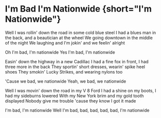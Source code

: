 # I'm Bad I'm Nationwide {short="I'm Nationwide"}  

Well I was rollin' down the road in some cold blue steel
I had a blues man in the back, and a beautician at the wheel
We going downtown in the middle of the night
We laughing and I'm jokin' and we feelin' alright

Oh I'm bad, I'm nationwide
Yes I'm bad, I'm nationwide

Easin' down the highway in a new Cadillac
I had a fine fox in front, I had three more in the back
They sportin' short dresses, wearin' spike heel shoes
They smokin' Lucky Strikes, and wearing nylons too

'Cause we bad, we nationwide
Yeah, we bad, we nationwide

Well I was movin' down the road in my V 8 Ford
I had a shine on my boots, I had my sideburns lowered
With my New York brim and my gold tooth displayed
Nobody give me trouble 'cause they know I got it made

I'm bad, I'm nationwide
Well I'm bad, bad, bad, bad, bad, I'm nationwide
